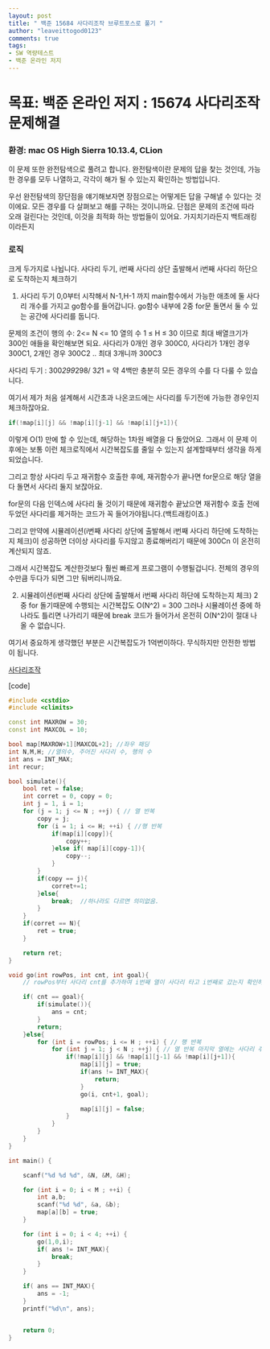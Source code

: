 ```yaml
---
layout: post
title: " 백준 15684 사다리조작 브루트포스로 풀기 "
author: "leaveittogod0123"
comments: true
tags:
- SW 역량테스트
- 백준 온라인 저지 
---
```


# 목표: 백준 온라인 저지 : 15674 사다리조작 문제해결
### 환경: mac OS High Sierra 10.13.4, CLion

이 문제 또한 완전탐색으로 풀려고 합니다.
완전탐색이란 문제의 답을 찾는 것인데, 가능한 경우를 모두 나열하고, 각각이 해가 될 수 있는지 확인하는 방법입니다.

우선 완전탐색의 장단점을 얘기해보자면
장점으로는 어떻게든 답을 구해낼 수 있다는 것이에요. 모든 경우를 다 살펴보고 해를 구하는 것이니까요.
단점은 문제의 조건에 따라 오래 걸린다는 것인데, 이것을 최적화 하는 방법들이 있어요. 가지치기라든지 백트래킹이라든지


### 로직

크게 두가지로 나뉩니다. 사다리 두기, i번째 사다리 상단 출발해서 i번째 사다리 하단으로 도착하는지 체크하기
1. 사다리 두기
0,0부터 시작해서 N-1,H-1 까지 main함수에서 가능한 애초에 둘 사다리 개수를 가지고 go함수를 들어갑니다.
go함수 내부에 2중 for문 돌면서 둘 수 있는 공간에 사다리를 둡니다.

문제의 조건이 행의 수: 2<= N <= 10 열의 수 1 ≤ H ≤ 30 이므로
최대 배열크기가 300인 애들을 확인해보면 되요.
사다리가 0개인 경우 300C0, 사다리가 1개인 경우 300C1, 2개인 경우 300C2 .. 최대 3개니까 300C3

사다리 두기 : 300*299*298/ 3*2*1 = 약 4백만 충분히 모든 경우의 수를 다 다룰 수 있습니다.

여기서 제가 처음 설계해서 시간초과 나온코드에는 사다리를 두기전에 가능한 경우인지 체크하잖아요.
~~~c++
if(!map[i][j] && !map[i][j-1] && !map[i][j+1]){ 
~~~
이렇게 O(1) 만에 할 수 있는데, 해당하는 1차원 배열을 다 돌았어요. 그래서 이 문제 이후에는
보통 이런 체크로직에서 시간복잡도를 줄일 수 있는지 설계할때부터 생각을 하게 되었습니다.

그리고 항상 사다리 두고 재귀함수 호출한 후에, 재귀함수가 끝나면 
for문으로 해당 열을 다 돌면서 사다리 둘지 보잖아요.

for문의 다음 인덱스에 사다리 둘 것이기 때문에 재귀함수 끝났으면 
재귀함수 호출 전에 두었던 사다리를 제거하는 코드가 꼭 들어가야됩니다.(백트래킹이죠.)

그리고 만약에 시뮬레이션(i번째 사다리 상단에 출발해서 i번째 사다리 하단에 도착하는지 체크)이 성공하면
더이상 사다리를 두지않고 종료해버리기 때문에 300Cn 이 온전히 계산되지 않죠. 

그래서 시간복잡도 계산한것보다 훨씬 빠르게 프로그램이 수행될겁니다.
전체의 경우의 수만큼 두다가 되면 그만 둬버리니까요.


2. 시뮬레이션(i번째 사다리 상단에 출발해서 i번째 사다리 하단에 도착하는지 체크)
2중 for 돌기때문에 수행되는 시간복잡도 O(N^2) = 300
그러나 시뮬레이션 중에 하나라도 틀리면 나가리기 때문에 break 코드가 들어가서 온전히 O(N^2)이 절대 나올 수 없습니다. 


여기서 중요하게 생각했던 부분은 시간복잡도가 1억번이하다. 무식하지만 안전한 방법이 됩니다.

[사다리조작](https://www.acmicpc.net/problem/15684)

[code]
~~~c++
#include <cstdio>
#include <climits>

const int MAXROW = 30;
const int MAXCOL = 10;

bool map[MAXROW+1][MAXCOL+2]; //좌우 패딩
int N,M,H; //열의수, 주어진 사다리 수, 행의 수
int ans = INT_MAX;
int recur;

bool simulate(){
    bool ret = false;
    int corret = 0, copy = 0;
    int j = 1, i = 1;
    for (j = 1; j <= N ; ++j) { // 열 반복
        copy = j;
        for (i = 1; i <= H; ++i) { //행 반복
            if(map[i][copy]){
                copy++;
            }else if( map[i][copy-1]){
                copy--;
            }
        }
        if(copy == j){
            corret+=1;
        }else{
            break;  //하나라도 다르면 의미없음.
        }
    }
    if(corret == N){
        ret = true;
    }

    return ret;
}

void go(int rowPos, int cnt, int goal){
    // rowPos부터 사다리 cnt를 추가하여 i번째 열이 사다리 타고 i번째로 갔는지 확인하는 함수

    if( cnt == goal){
        if(simulate()){
            ans = cnt;
        }
        return;
    }else{
        for (int i = rowPos; i <= H ; ++i) { // 행 반복
            for (int j = 1; j < N ; ++j) { // 열 반복 마지막 열에는 사다리 추가의미 없
                if(!map[i][j] && !map[i][j-1] && !map[i][j+1]){
                    map[i][j] = true;
                    if(ans != INT_MAX){
                        return;
                    }
                    go(i, cnt+1, goal);

                    map[i][j] = false;
                }
            }
        }
    }
}

int main() {

    scanf("%d %d %d", &N, &M, &H);

    for (int i = 0; i < M ; ++i) {
        int a,b;
        scanf("%d %d", &a, &b);
        map[a][b] = true;
    }

    for (int i = 0; i < 4; ++i) {
        go(1,0,i);
        if( ans != INT_MAX){
            break;
        }
    }

    if( ans == INT_MAX){
        ans = -1;
    }
    printf("%d\n", ans);


    return 0;
}
~~~

